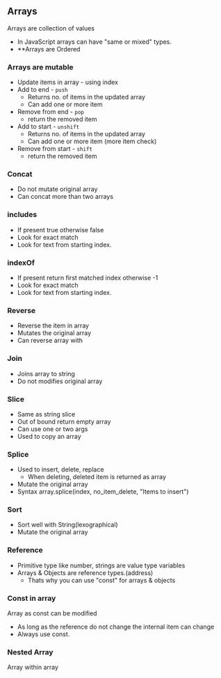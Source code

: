 ## Arrays
Arrays are collection of values
- In JavaScript arrays can have "same or mixed" types.
- **Arrays are Ordered

### Arrays are mutable
- Update items in array - using index
- Add to end - `push`
    - Returns no. of items in the updated array
    - Can add one or more item
- Remove from end - `pop`
    - return the removed item
- Add to start - `unshift`
    - Returns no. of items in the updated array
    - Can add one or more item (more item check)
- Remove from start - `shift`
    - return the removed item
### Concat
- Do not mutate original array
- Can concat more than two arrays
### includes
- If present true otherwise false
- Look for exact match
- Look for text from starting index.
### indexOf
- If present return first matched index otherwise -1
- Look for exact match
- Look for text from starting index.
### Reverse
- Reverse the item in array
- Mutates the original array
- Can reverse array with 
### Join
- Joins array to string
- Do not modifies original array
### Slice
- Same as string slice
- Out of bound return empty array
- Can use one or two args
- Used to copy an array
### Splice
- Used to insert, delete, replace
    - When deleting, deleted item is returned as array
- Mutate the original array
- Syntax array.splice(index, no_item_delete, "Items to insert")
### Sort
- Sort well with String(lexographical)
- Mutate the original array
### Reference 
- Primitive type like number, strings are value type variables
- Arrays & Objects are reference types.(address)
    - Thats why you can use "const" for arrays & objects
### Const in array
Array as const can be modified
- As long as the reference do not change the internal item can change 
- Always use const.

### Nested Array
Array within array